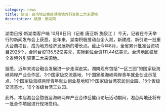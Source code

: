 ```yaml
---
category: news
title: 快讯｜台湾地区稳居湖南境外引资第二大来源地
description: 稿源：新湖南
---
```

湖南日报·新湖南客户端 10月9日讯（记者 唐亚新 施泉江 ）今天，记者在今天举行的新闻发布会上获悉，近年来，湖南积极推动台企入湘，新建成、新引进一批重大台商项目，成为地方经济发展新的增长点。截止今年8月，全省累计批准台资项目2925个，合同台资135.52亿美元，实际到位台资111.44亿美元。台湾地区稳居全省境外引资第二大来源地。

据悉，近年来湘台融合发展进一步走深走实。湖南现有包括“一区三园”的国家级海峡两岸产业合作区、3个国家级交流基地、1个国家级海峡两岸青年就业创业示范点、1个国家级海峡两岸青年就业创业基地和1个国家级台湾农民创业园、15个省级交流基地，10个省级台湾工业园。

此外，本届湘台会暨首届海峡两岸产业合作岳麓山论坛活动期间，湘台两地还将有一批合作项目进行现场签约。